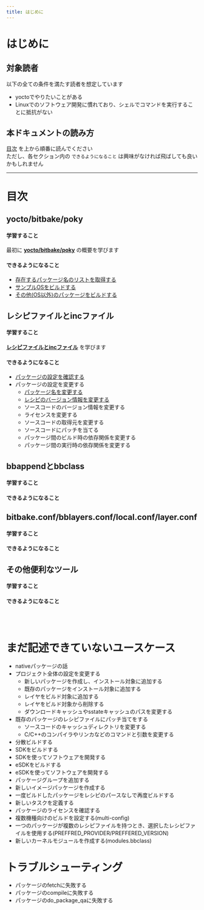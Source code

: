 ```yaml
---
title: はじめに
---
```


# はじめに

## 対象読者

以下の全ての条件を満たす読者を想定しています  

* yoctoでやりたいことがある
* Linuxでのソフトウェア開発に慣れており、シェルでコマンドを実行することに抵抗がない

## 本ドキュメントの読み方

[目次](#目次) を上から順番に読んでください  
ただし、各セクション内の `できるようになること` は興味がなければ飛ばしても良いかもしれません  

---

<a id="目次"></a>
# 目次

## yocto/bitbake/poky
#### 学習すること
最初に [**yocto/bitbake/poky**](./level-1/preamble.md) の概要を学びます  

#### できるようになること

* [存在するパッケージ名のリストを取得する](./level-1/usecase/01-get-pakcage-list.md)
* [サンプルOSをビルドする](./level-1/usecase/02-build-sample-os.md)
* [その他(OS以外)のパッケージをビルドする](./level-1/usecase/03-build-package.md)


## レシピファイルとincファイル
#### 学習すること
[**レシピファイルとincファイル**](./level-2/preamble.md) を学びます  

#### できるようになること

* [パッケージの設定を確認する](./level-2/usecase/01_check-package-params.md)
* パッケージの設定を変更する
    * [パッケージ名を変更する](./level-2/usecase/02_change-package-name.md)
    * [レシピのバージョン情報を変更する](./level-2/usecase/03_change-recipe-version.md)
    * ソースコードのバージョン情報を変更する
    * ライセンスを変更する
    * ソースコードの取得元を変更する
    * ソースコードにパッチを当てる
    * パッケージ間のビルド時の依存関係を変更する
    * パッケージ間の実行時の依存関係を変更する

## bbappendとbbclass
#### 学習すること

#### できるようになること

## bitbake.conf/bblayers.conf/local.conf/layer.conf
#### 学習すること

#### できるようになること

## その他便利なツール
#### 学習すること

#### できるようになること



</br>
</br>


# まだ記述できていないユースケース
* nativeパッケージの話
* プロジェクト全体の設定を変更する
    * 新しいパッケージを作成し、インストール対象に追加する
    * 既存のパッケージをインストール対象に追加する
    * レイヤをビルド対象に追加する
    * レイヤをビルド対象から削除する
    * ダウンロードキャッシュやsstateキャッシュのパスを変更する
* 既存のパッケージのレシピファイルにパッチ当てをする
    * ソースコードのキャッシュディレクトリを変更する
    * C/C++のコンパイラやリンカなどのコマンドと引数を変更する
* 分散ビルドする
* SDKをビルドする
* SDKを使ってソフトウェアを開発する
* eSDKをビルドする
* eSDKを使ってソフトウェアを開発する
* パッケージグループを追加する
* 新しいイメージパッケージを作成する
* 一度ビルドしたパッケージをレシピのパースなしで再度ビルドする
* 新しいタスクを定義する
* パッケージのライセンスを確認する
* 複数機種向けのビルドを設定する(multi-config)
* 一つのパッケージが複数のレシピファイルを持つとき、選択したレシピファイルを使用する(PREFFRED_PROVIDER/PREFFERED_VERSION)
* 新しいカーネルモジュールを作成する(modules.bbclass)


# トラブルシューティング
* パッケージのfetchに失敗する
* パッケージのcompileに失敗する
* パッケージのdo_package_qaに失敗する